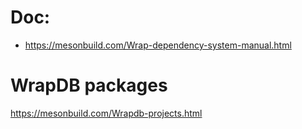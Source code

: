 # Doc:
- https://mesonbuild.com/Wrap-dependency-system-manual.html

# WrapDB packages
https://mesonbuild.com/Wrapdb-projects.html
